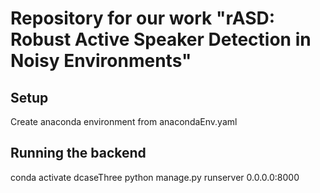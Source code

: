 # Repository for our work "rASD: Robust Active Speaker Detection in Noisy Environments"

## Setup

Create anaconda environment from anacondaEnv.yaml

## Running the backend

conda activate dcaseThree
python manage.py runserver 0.0.0.0:8000
